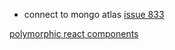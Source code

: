 + connect to mongo atlas
[issue 833](https://github.com/nextauthjs/next-auth/issues/833)

[polymorphic react components](https://blog.andrewbran.ch/polymorphic-react-components/)
